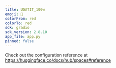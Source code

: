 ```yaml
---
title: UGATIT_100w
emoji: 💩
colorFrom: red
colorTo: red
sdk: gradio
sdk_version: 2.8.10
app_file: app.py
pinned: false
---
```


Check out the configuration reference at https://huggingface.co/docs/hub/spaces#reference
